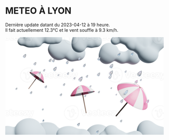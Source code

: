 # METEO À LYON

Dernière update datant du 2023-04-12 à 19 heure.  
Il fait actuellement 12.3°C et le vent souffle à 9.3 km/h.      

![](./.github/rain.png)
